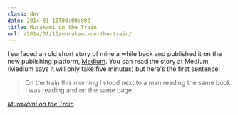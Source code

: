```yaml
---
class: dev
date: 2014-01-15T00:00:00Z
title: Murakami on the Train
url: /2014/01/15/murakami-on-the-train/
---
```


I surfaced an old short story of mine a while back and published it on the new publishing platform, [Medium](https://medium.com/p/83c2bc4bd240). You can read the story at Medium, (Medium says it will only take five minutes) but here's the first sentence: 

> On the train this morning I stood next to a man reading the same book I was reading and on the same page. 
> 

[*Murakami on the Train*](https://medium.com/p/83c2bc4bd240)